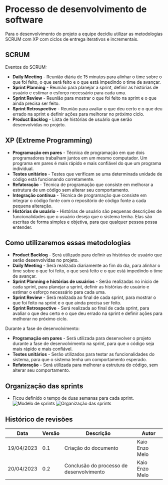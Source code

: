 
# Processo de desenvolvimento de software
Para o desenvolvimento do projeto a equipe decidiu utilizar as metodologias SCRUM com XP com ciclos de entrega iterativos e incrementais.

## SCRUM
 Eventos do SCRUM:

 - **Daily Meeting** - Reunião diária de 15 minutos para alinhar o time sobre o que foi feito, o que será feito e o que está impedindo o time de avançar.
 - **Sprint Planning** - Reunião para planejar a sprint, definir as histórias de usuário e estimar o esforço necessário para cada uma.
 - **Sprint Review** - Reunião para mostrar o que foi feito na sprint e o que ainda precisa ser feito.
 - **Sprint Retrospective** - Reunião para avaliar o que deu certo e o que deu errado na sprint e definir ações para melhorar no próximo ciclo.
 - **Product Backlog** - Lista de histórias de usuário que serão desenvolvidas no projeto.

## XP (Extreme Programming)
- **Programação em pares** - Técnica de programação em que dois programadores trabalham juntos em um mesmo computador. Um programa em pares é mais rápido e mais confiável do que um programa individual.
- **Testes unitários** - Testes que verificam se uma determinada unidade de código está funcionando corretamente.
- **Refatoração** - Técnica de programação que consiste em melhorar a estrutura de um código sem alterar seu comportamento.
- **Integração contínua** - Técnica de programação que consiste em integrar o código fonte com o repositório de código fonte a cada pequena alteração.
- **Histórias de usuário** - Histórias de usuário são pequenas descrições de funcionalidades que o usuário deseja que o sistema tenha. Elas são escritas de forma simples e objetiva, para que qualquer pessoa possa entender.

## Como utilizaremos essas metodologias
- **Product Backlog** - Será utilizado para definir as histórias de usuário que serão desenvolvidas no projeto.
- **Daily Meeting** - Será realizada diariamente ao fim do dia, para alinhar o time sobre o que foi feito, o que será feito e o que está impedindo o time de avançar.
- **Sprint Planning e histórias de usuários** - Serão realizadas no início de cada sprint, para planejar a sprint, definir as histórias de usuário e estimar o esforço necessário para cada uma.
- **Sprint Review** - Será realizada ao final de cada sprint, para mostrar o que foi feito na sprint e o que ainda precisa ser feito.
- **Sprint Retrospective** - Será realizada ao final de cada sprint, para avaliar o que deu certo e o que deu errado na sprint e definir ações para melhorar no próximo 
ciclo.

Durante a fase de desenvolvimento:

- **Programação em pares** - Será utilizada para desenvolver o projeto durante a fase de desenvolvimento na sprint, para que o código seja mais rápido e mais confiável.
- **Testes unitários** - Serão utilizados para testar as funcionalidades do sistema, para que o sistema tenha um comportamento esperado.
- **Refatoração** - Será utilizada para melhorar a estrutura do código, sem alterar seu comportamento.


## Organização das sprints
- Ficou definido o tempo de duas semanas para cada sprint.
![Modelo de sprints](https://www.laboneconsultoria.com.br/wp-content/uploads/2021/07/Tipos-de-Sprints-1-1024x795.png)
![Organização das sprints](https://i.ibb.co/MPvM7hy/1.jpg)

## Histórico de revisões

| Data | Versão | Descrição | Autor |
|---|---|---|---|
| 19/04/2023 | 0.1 | Criação do documento | Kaio Enzo Melo 
| 20/04/2023 | 0.2 | Conclusão do processo de desenvolvimento | Kaio Enzo Melo 